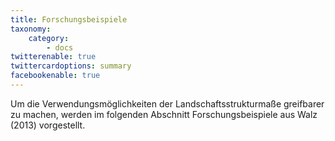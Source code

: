 ```yaml
---
title: Forschungsbeispiele
taxonomy:
    category:
        - docs
twitterenable: true
twittercardoptions: summary
facebookenable: true
---
```


Um die Verwendungsmöglichkeiten der Landschaftsstrukturmaße greifbarer zu machen, werden im folgenden Abschnitt Forschungsbeispiele aus Walz (2013) vorgestellt.
